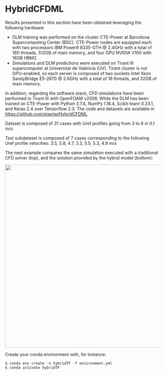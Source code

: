 # HybridCFDML

Results presented in this section have been obtained leveraging the following hardware:
  - DLM training was performed on the cluster CTE-Power at Barcelona Supercomputing Center (BSC). CTE-Power nodes are equipped each with two processors IBM Power9 8335-GTH @ 2.4GHz with a total of 160 threads, 512GB of main memory, and four GPU NVIDIA V100 with 16GB HBM2.
  - Simulations and DLM predictions were executed on Tirant III supercomputer at Universitat de València (UV).
    Tirant cluster is not GPU-enabled, so each server is composed of two sockets Intel Xeon SandyBridge E5-2670 @ 2.6GHz with a total of 16 threads, and 32GB of main memory.

In addition, regarding the software stack, CFD simulations have been performed in Tirant III with OpenFOAM v2006.
While the DLM has been trained on CTE-Power with Python 3.7.4, NumPy 1.18.4, Scikit-learn 0.23.1, and Keras 2.4 over Tensorflow 2.3.
The code and datasets are available in https://github.com/siserte/HybridCFDML.

Dataset is composed of 31 cases with Uref profiles going from 3 to 6 in 0.1 m/s.

Test subdataset is composed of 7 cases corresponding to the following Uref profile velocities: 3.5, 5.8, 4.7, 3.3, 5.5, 5.3, 4.9 m/s

The next example compares the same simulation executed with a traditional CFD solver (top), and the solution provided by the hybrid model (bottom):

<!-- <img src="https://github.com/siserte/HybridCFDML/blob/main/cfd.gif" width="600" /> -->

<img src="https://github.com/siserte/HybridCFDML/blob/main/cfd.gif" width="600" />

Create your conda environment with, for instance:

    $ conda env create -n hybridTF -f environment.yml
    $ conda activate hybridTF

